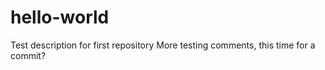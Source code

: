 hello-world
===========

Test description for first repository
More testing comments, this time for a commit?
